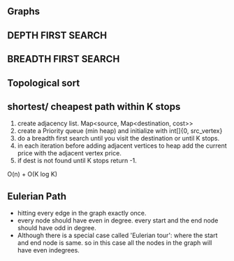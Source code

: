 ## Graphs


## DEPTH FIRST SEARCH

## BREADTH FIRST SEARCH

## Topological sort

## shortest/ cheapest path within K stops

1. create adjacency list. Map<source, Map<destination, cost>>
2. create a Priority queue (min heap) and initialize with int[]{0, src_vertex}
3. do a breadth first search until you visit the destination or until K stops.
4. in each iteration before adding adjacent vertices to heap add the current price with the adjacent vertex price.
6. if dest is not found until K stops return -1.

O(n) + O(K log K)

## Eulerian Path

* hitting every edge in the graph exactly once.
* every node should have even in degree. every start and the end node should have odd in degree.
* Although there is a special case called 'Eulerian tour': where the start and end node is same. so in this case all the nodes in the graph will have even indegrees.
